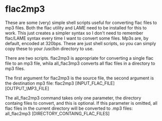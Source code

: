 # flac2mp3

These are some (very) simple shell scripts useful for converting flac files to mp3 files.  Both the flac utility and LAME need to be installed for this to work.  This just creates a simpler syntax so I don't need to remember flac/LAME syntax every time I want to convert some files.  Mp3s are, by default, encoded at 320bps.  These are just shell scripts, so you can simply copy these to your /usr/bin directory to use.

There are two scripts. flac2mp3 is appropriate for converting a single flac file to an mp3 file, whila all\_flac3mp3 converts all flac files in a directory to mp3 files.  

The first argument for flac2mp3 is the source file, the second argument is the destination mp3 file: flac2mp3 \[INPUT\_FLAC\_FILE\] \[OUTPUT\_\MP3\_FILE\]

The all\_flac2mp3 command takes only one parameter, the directory containg files to convert, and this is optional.  If this parameter is omitted, all flac files in the current directory will be converted to .mp3 files: all\_flac2mp3 \[DIRECTORY\_CONTAING\_FLAC\_FILES\]








